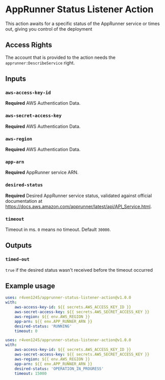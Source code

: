 # AppRunner Status Listener Action

This action awaits for a specific status of the AppRunner service or times out, giving you control of the deployment

## Access Rights

The account that is provided to the action needs the `apprunner:DescribeService` right.

## Inputs

### `aws-access-key-id`

**Required** AWS Authentication Data.

### `aws-secret-access-key`

**Required** AWS Authentication Data.

### `aws-region`

**Required** AWS Authentication Data.

### `app-arn`

**Required** AppRunner service ARN.

### `desired-status`

**Required** Desired AppRunner service status, validated against official documentation at https://docs.aws.amazon.com/apprunner/latest/api/API_Service.html.

### `timeout`

Timeout in ms. `0` means no timeout. Default `30000`.

## Outputs

### `timed-out`

`true` if the desired status wasn't received before the timeout occurred

## Example usage

```yaml
uses: r4ven1245/apprunner-status-listener-action@v1.0.0
with:
    aws-access-key-id: ${{ secrets.AWS_ACCESS_KEY_ID }}
    aws-secret-access-key: ${{ secrets.AWS_SECRET_ACCESS_KEY }}
    aws-region: ${{ env.AWS_REGION }}
    app-arn: ${{ env.APP_RUNNER_ARN }}
    desired-status: 'RUNNING'
    timeout: 0
```

```yaml
uses: r4ven1245/apprunner-status-listener-action@v1.0.0
with:
    aws-access-key-id: ${{ secrets.AWS_ACCESS_KEY_ID }}
    aws-secret-access-key: ${{ secrets.AWS_SECRET_ACCESS_KEY }}
    aws-region: ${{ env.AWS_REGION }}
    app-arn: ${{ env.APP_RUNNER_ARN }}
    desired-status: 'OPERATION_IN_PROGRESS'
    timeout: 15000
```
